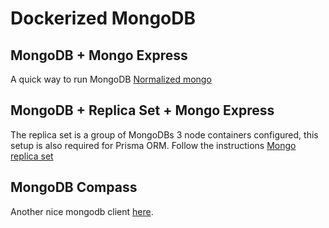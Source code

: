 # Dockerized MongoDB

## MongoDB + Mongo Express

A quick way to run MongoDB [Normalized mongo](/normalized-mongodb/)

## MongoDB + Replica Set + Mongo Express

The replica set is a group of MongoDBs 3 node containers configured, this setup is also required for Prisma ORM. Follow the instructions [Mongo replica set](/mongo-replica-set/)

## MongoDB Compass

Another nice mongodb client [here](https://www.mongodb.com/products/tools/compass).
